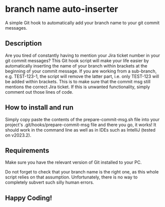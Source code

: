 # branch name auto-inserter
A simple Git hook to automatically add your branch name to your git commit messages.

## Description
Are you tired of constantly having to mention your Jira ticket number in your git commit messages?
This Git hook script will make your life easier by automatically inserting the name of your branch within brackets at the beginning of your commit message.
If you are working from a sub-branch, e.g. TEST-123-1, the script will remove the latter part, i.e. only TEST-123 will be added within brackets.
This is to make sure that the commit msg still mentions the correct Jira ticket.
If this is unwanted functionality, simply comment out those lines of code.

## How to install and run
Simply copy paste the contents of the prepare-commit-msg.sh file into your project's .git/hooks/prepare-commit-msg file and there you go, it works!
It should work in the command line as well as in IDEs such as IntelliJ (tested on v2023.2).

## Requirements
Make sure you have the relevant version of Git installed to your PC.

Do not forget to check that your branch name is the right one, as this whole script relies on that assumption.
Unfortunately, there is no way to completely subvert such silly human errors.

## Happy Coding!

